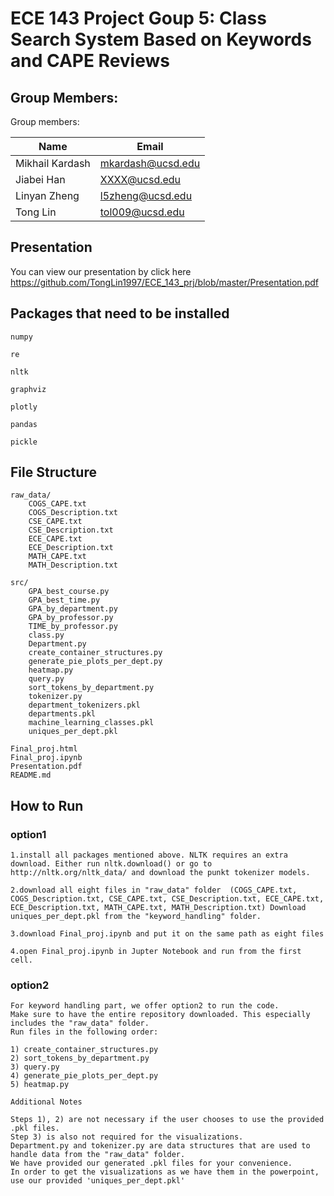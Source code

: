 # ECE 143 Project Goup 5: Class Search System Based on Keywords and CAPE Reviews 

## Group Members:

Group members:

|Name|Email|
|---|---|
|Mikhail Kardash|mkardash@ucsd.edu|
|Jiabei Han|XXXX@ucsd.edu|
|Linyan Zheng|l5zheng@ucsd.edu|
|Tong Lin|tol009@ucsd.edu|

## Presentation

You can view our presentation by click here https://github.com/TongLin1997/ECE_143_prj/blob/master/Presentation.pdf

## Packages that need to be installed

```
numpy

re

nltk

graphviz

plotly

pandas

pickle
```

## File Structure

```
raw_data/
    COGS_CAPE.txt
    COGS_Description.txt
    CSE_CAPE.txt
    CSE_Description.txt
    ECE_CAPE.txt
    ECE_Description.txt
    MATH_CAPE.txt
    MATH_Description.txt 
    
src/
    GPA_best_course.py
    GPA_best_time.py
    GPA_by_department.py
    GPA_by_professor.py	
    TIME_by_professor.py
    class.py
    Department.py
    create_container_structures.py
    generate_pie_plots_per_dept.py
    heatmap.py
    query.py
    sort_tokens_by_department.py
    tokenizer.py
    department_tokenizers.pkl
    departments.pkl
    machine_learning_classes.pkl
    uniques_per_dept.pkl

Final_proj.html
Final_proj.ipynb
Presentation.pdf
README.md
```

## How to Run

### option1 
```
1.install all packages mentioned above. NLTK requires an extra download. Either run nltk.download() or go to http://nltk.org/nltk_data/ and download the punkt tokenizer models.

2.download all eight files in "raw_data" folder  (COGS_CAPE.txt, COGS_Description.txt, CSE_CAPE.txt, CSE_Description.txt, ECE_CAPE.txt, ECE_Description.txt, MATH_CAPE.txt, MATH_Description.txt) Download 
uniques_per_dept.pkl from the "keyword_handling" folder.

3.download Final_proj.ipynb and put it on the same path as eight files

4.open Final_proj.ipynb in Jupter Notebook and run from the first cell.
```


### option2
```
For keyword handling part, we offer option2 to run the code. 
Make sure to have the entire repository downloaded. This especially includes the "raw_data" folder.
Run files in the following order:

1) create_container_structures.py
2) sort_tokens_by_department.py
3) query.py
4) generate_pie_plots_per_dept.py
5) heatmap.py

Additional Notes

Steps 1), 2) are not necessary if the user chooses to use the provided .pkl files.
Step 3) is also not required for the visualizations.
Department.py and tokenizer.py are data structures that are used to handle data from the "raw_data" folder.
We have provided our generated .pkl files for your convenience.
In order to get the visualizations as we have them in the powerpoint, use our provided 'uniques_per_dept.pkl'

```




